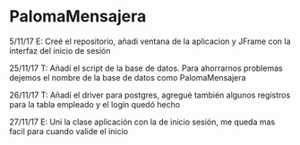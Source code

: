 # PalomaMensajera

5/11/17 E: Creé el repositorio, añadi ventana de la aplicacion y JFrame con la interfaz del inicio de sesión

25/11/17 T: Añadí el script de la base de datos. Para ahorrarnos problemas dejemos el nombre de la base de datos como PalomaMensajera

26/11/17 T: Añadí el driver para postgres, agregué también algunos registros para la tabla empleado y el login quedó hecho

27/11/17 E: Uni la clase aplicación con la de inicio sesión, me queda mas facil para cuando valide el inicio
